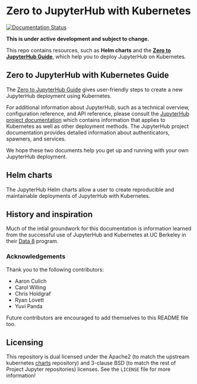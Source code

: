 # Zero to JupyterHub with Kubernetes

[![Documentation Status](https://readthedocs.org/projects/zero-to-jupyterhub/badge/?version=latest)](http://zero-to-jupyterhub.readthedocs.io/en/latest/?badge=latest)

**This is under active development and subject to change.**

This repo contains resources, such as **Helm charts** and the
[**Zero to JupyterHub Guide**](https://zero-to-jupyterhub.readthedocs.io), which
help you to deploy JupyterHub on Kubernetes.

## Zero to JupyterHub with Kubernetes Guide

The [Zero to JupyterHub Guide](https://zero-to-jupyterhub.readthedocs.io) gives
user-friendly steps to create a new JupyterHub deployment using Kubernetes.

For additional information about JupyterHub, such as a technical overview,
configuration reference, and API reference, please consult the
[JupyterHub project documentation](https://jupyterhub.readthedocs.io) which
contains information that applies to Kubernetes as well as other deployment
methods. The JupyterHub project documentation provides detailed information
about authenticators, spawners, and services.

We hope these two documents help you get up and running with your own
JupyterHub deployment.

## Helm charts

The JupyterHub Helm charts allow a user to create reproducible and
maintainable deployments of JupyterHub with Kubernetes.

## History and inspiration

Much of the intial groundwork for this documentation is information learned from
the successful use of JupyterHub and Kubernetes at UC Berkeley in their
[Data 8](http://data8.org/) program.


### Acknowledgements

Thank you to the following contributors:

- Aaron Culich
- Carol Willing
- Chris Holdgraf
- Ryan Lovett
- Yuvi Panda

Future contributors are encouraged to add themselves to this README file too.

## Licensing

This repository is dual licensed under the Apache2 (to match the upstream kubernetes
[charts](https://github.com/kubernetes/charts) repository) and 3-clause BSD (to
match the rest of Project Jupyter repositories) licenses. See the `LICENSE` file for
more information!
